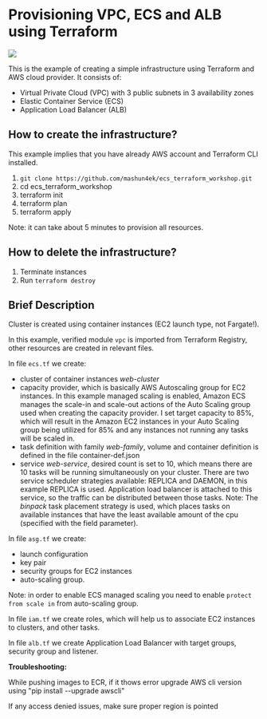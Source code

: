 # Provisioning VPC, ECS and ALB using Terraform

![](https://github.com/mashun4ek/ecs_terraform_workshop/workflows/Terraform/badge.svg)

This is the example of creating a simple infrastructure using Terraform and AWS cloud provider. It consists of:
- Virtual Private Cloud (VPC) with 3 public subnets in 3 availability zones
- Elastic Container Service (ECS)
- Application Load Balancer (ALB)

## How to create the infrastructure?
This example implies that you have already AWS account and Terraform CLI installed.
1. `git clone https://github.com/mashun4ek/ecs_terraform_workshop.git`
2. cd ecs_terraform_workshop
3. terraform init
4. terraform plan
5. terraform apply

Note: it can take about 5 minutes to provision all resources.
## How to delete the infrastructure?
1. Terminate instances
2. Run `terraform destroy`

## Brief Description

Cluster is created using container instances (EC2 launch type, not Fargate!). 

In this example, verified module `vpc` is imported from Terraform Registry, other resources are created in relevant files.

In file `ecs.tf` we create:
  - cluster of container instances _web-cluster_
  - capacity provider, which is basically AWS Autoscaling group for EC2 instances. In this example managed scaling is enabled, Amazon ECS manages the scale-in and scale-out actions of the Auto Scaling group used when creating the capacity provider. I set target capacity to 85%, which will result in the Amazon EC2 instances in your Auto Scaling group being utilized for 85% and any instances not running any tasks will be scaled in.
  - task definition with family _web-family_, volume and container definition is defined in the file container-def.json
  - service _web-service_, desired count is set to 10, which means there are 10 tasks will be running simultaneously on your cluster. There are two service scheduler strategies available: REPLICA and DAEMON, in this example REPLICA is used. Application load balancer is attached to this service, so the traffic can be distributed between those tasks.
  Note: The _binpack_ task placement strategy is used, which places tasks on available instances that have the least available amount of the cpu (specified with the field parameter). 

In file `asg.tf` we create:
  - launch configuration
  - key pair
  - security groups for EC2 instances
  - auto-scaling group. 

Note: in order to enable ECS managed scaling you need to enable `protect from scale in` from auto-scaling group.

In file `iam.tf` we create roles, which will help us to associate EC2 instances to clusters, and other tasks.

In file `alb.tf` we create Application Load Balancer with target groups, security group and listener. 

**Troubleshooting:**

While pushing images to ECR, if it thows error upgrade AWS cli version using "pip install --upgrade awscli"

If any access denied issues, make sure proper region is pointed
